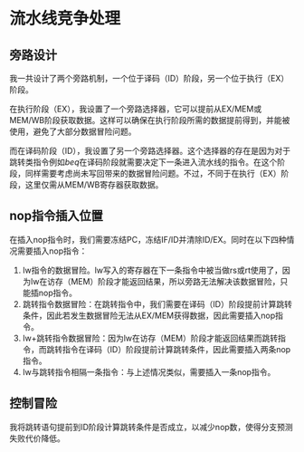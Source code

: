 # 流水线竞争处理

## 旁路设计

我一共设计了两个旁路机制，一个位于译码（ID）阶段，另一个位于执行（EX）阶段。

在执行阶段（EX），我设置了一个旁路选择器，它可以提前从EX/MEM或MEM/WB阶段获取数据。这样可以确保在执行阶段所需的数据提前得到，并能被使用，避免了大部分数据冒险问题。

而在译码阶段（ID），我设置了另一个旁路选择器。这个选择器的存在是因为对于跳转类指令例如$beq$在译码阶段就需要决定下一条进入流水线的指令。在这个阶段，同样需要考虑尚未写回带来的数据冒险问题。不过，不同于在执行（EX）阶段，这里仅需从MEM/WB寄存器获取数据。

## nop指令插入位置

在插入nop指令时，我们需要冻结PC，冻结IF/ID并清除ID/EX。同时在以下四种情况需要插入nop指令：

1. lw指令的数据冒险。lw写入的寄存器在下一条指令中被当做rs或rt使用了，因为lw在访存（MEM）阶段才能返回结果，所以旁路无法解决该数据冒险，只能插nop指令。
2. 跳转指令数据冒险：在跳转指令中，我们需要在译码（ID）阶段提前计算跳转条件，因此若发生数据冒险无法从EX/MEM获得数据，因此需要插入nop指令。
3. lw+跳转指令数据冒险：因为lw在访存（MEM）阶段才能返回结果而跳转指令，而跳转指令在译码（ID）阶段提前计算跳转条件，因此需要插入两条nop指令。
4. lw与跳转指令相隔一条指令：与上述情况类似，需要插入一条nop指令。

## 控制冒险

我将跳转语句提前到ID阶段计算跳转条件是否成立，以减少nop数，使得分支预测失败代价降低。